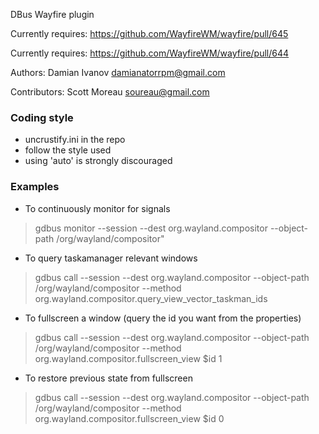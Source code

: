 DBus Wayfire plugin

Currently requires: https://github.com/WayfireWM/wayfire/pull/645

Currently requires: https://github.com/WayfireWM/wayfire/pull/644

Authors: Damian Ivanov <damianatorrpm@gmail.com>

Contributors: Scott Moreau <soureau@gmail.com>

### Coding style
* uncrustify.ini in the repo
* follow the style used
* using 'auto' is strongly discouraged

### Examples

* To continuously monitor for signals 
>gdbus monitor --session --dest org.wayland.compositor --object-path /org/wayland/compositor"

* To query taskamanager relevant windows
>gdbus call --session --dest org.wayland.compositor --object-path /org/wayland/compositor --method org.wayland.compositor.query_view_vector_taskman_ids 

* To fullscreen a window (query the id you want from the properties)
>gdbus call --session --dest org.wayland.compositor --object-path /org/wayland/compositor --method org.wayland.compositor.fullscreen_view $id 1

* To restore previous state from fullscreen
>gdbus call --session --dest org.wayland.compositor --object-path /org/wayland/compositor --method org.wayland.compositor.fullscreen_view $id 0
